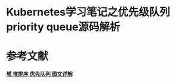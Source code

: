 

# Kubernetes学习笔记之优先级队列priority queue源码解析















# 参考文献
**[堆 堆排序 优先队列 图文详解](https://www.cnblogs.com/yahuian/p/11945144.html)**
